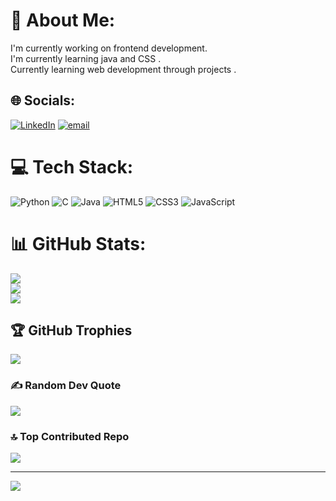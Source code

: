 # 💫 About Me:
I'm currently working on frontend development.<br>I'm currently learning java and CSS .<br>Currently learning web development through projects .<br>


## 🌐 Socials:
[![LinkedIn](www.linkedin.com/in/harshit-singh-86977a366)](https://linkedin.com/in/HarshitSingh) [![email](https://img.shields.io/badge/Email-D14836?logo=gmail&logoColor=white)](mailto:harshitsinghgla2415@gmail.com) 

# 💻 Tech Stack:
![Python](https://img.shields.io/badge/python-3670A0?style=for-the-badge&logo=python&logoColor=ffdd54) ![C](https://img.shields.io/badge/c-%2300599C.svg?style=for-the-badge&logo=c&logoColor=white) ![Java](https://img.shields.io/badge/java-%23ED8B00.svg?style=for-the-badge&logo=openjdk&logoColor=white) ![HTML5](https://img.shields.io/badge/html5-%23E34F26.svg?style=for-the-badge&logo=html5&logoColor=white) ![CSS3](https://img.shields.io/badge/css3-%231572B6.svg?style=for-the-badge&logo=css3&logoColor=white) ![JavaScript](https://img.shields.io/badge/javascript-%23323330.svg?style=for-the-badge&logo=javascript&logoColor=%23F7DF1E)
# 📊 GitHub Stats:
![](https://github-readme-stats.vercel.app/api?username=Harshitboat&theme=dark&hide_border=false&include_all_commits=false&count_private=false)<br/>
![](https://nirzak-streak-stats.vercel.app/?user=Harshitboat&theme=dark&hide_border=false)<br/>
![](https://github-readme-stats.vercel.app/api/top-langs/?username=Harshitboat&theme=dark&hide_border=false&include_all_commits=false&count_private=false&layout=compact)

## 🏆 GitHub Trophies
![](https://github-profile-trophy.vercel.app/?username=Harshitboat&theme=radical&no-frame=false&no-bg=false&margin-w=4)

### ✍️ Random Dev Quote
![](https://quotes-github-readme.vercel.app/api?type=horizontal&theme=merko)

### 🔝 Top Contributed Repo
![](https://github-contributor-stats.vercel.app/api?username=Harshitboat&limit=5&theme=dark&combine_all_yearly_contributions=true)

---
[![](https://visitcount.itsvg.in/api?id=Harshitboat&icon=0&color=0)](https://visitcount.itsvg.in)

<!-- Proudly created with GPRM ( https://gprm.itsvg.in ) -->
